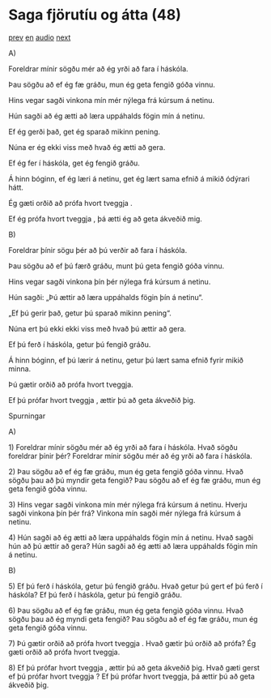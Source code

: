 # Saga fjörutíu og átta (48)

[prev](../is/story_47.md)
[en](../en/story_48.md)
[audio](../audio/story_48.mp3)
[next](../is/story_49.md)

A\)

Foreldrar mínir sögðu mér að ég yrði að fara í háskóla.

Þau sögðu að ef ég fæ gráðu, mun ég geta fengið góða vinnu.

Hins vegar sagði vinkona mín mér nýlega frá kúrsum á netinu.

Hún sagði að ég ætti að læra uppáhalds fögin mín á netinu.

Ef ég gerði það, get ég sparað mikinn pening.

Núna er ég ekki viss með hvað ég ætti að gera.

Ef ég fer í háskóla, get ég fengið gráðu.

Á hinn bóginn, ef ég læri á netinu, get ég lært sama efnið á mikið
ódýrari hátt.

Ég gæti orðið að prófa hvort tveggja .

Ef ég prófa hvort tveggja , þá ætti ég að geta ákveðið mig.

B\)

Foreldrar þínir sögu þér að þú verðir að fara í háskóla.

Þau sögðu að ef þú færð gráðu, munt þú geta fengið góða vinnu.

Hins vegar sagði vinkona þín þér nýlega frá kúrsum á netinu.

Hún sagði: „Þú ættir að læra uppáhalds fögin þín á netinu“.

„Ef þú gerir það, getur þú sparað mikinn pening“.

Núna ert þú ekki ekki viss með hvað þú ættir að gera.

Ef þú ferð í háskóla, getur þú fengið gráðu.

Á hinn bóginn, ef þú lærir á netinu, getur þú lært sama efnið fyrir
mikið minna.

Þú gætir orðið að prófa hvort tveggja.

Ef þú prófar hvort tveggja , ættir þú að geta ákveðið þig.

Spurningar

A\)

1\) Foreldrar mínir sögðu mér að ég yrði að fara í háskóla. Hvað sögðu
foreldrar þínir þér? Foreldrar mínir sögðu mér að ég yrði að fara í
háskóla.

2\) Þau sögðu að ef ég fæ gráðu, mun ég geta fengið góða vinnu. Hvað
sögðu þau að þú myndir geta fengið? Þau sögðu að ef ég fæ gráðu, mun ég
geta fengið góða vinnu.

3\) Hins vegar sagði vinkona mín mér nýlega frá kúrsum á netinu. Hverju
sagði vinkona þín þér frá? Vinkona mín sagði mér nýlega frá kúrsum á
netinu.

4\) Hún sagði að ég ætti að læra uppáhalds fögin mín á netinu. Hvað
sagði hún að þú ættir að gera? Hún sagði að ég ætti að læra uppáhalds
fögin mín á netinu.

B\)

5\) Ef þú ferð í háskóla, getur þú fengið gráðu. Hvað getur þú gert ef
þú ferð í háskóla? Ef þú ferð í háskóla, getur þú fengið gráðu.

6\) Þau sögðu að ef ég fæ gráðu, mun ég geta fengið góða vinnu. Hvað
sögðu þau að ég myndi geta fengið? Þau sögðu að ef ég fæ gráðu, mun ég
geta fengið góða vinnu.

7\) Þú gætir orðið að prófa hvort tveggja . Hvað gætir þú orðið að
prófa? Ég gæti orðið að prófa hvort tveggja.

8\) Ef þú prófar hvort tveggja , ættir þú að geta ákveðið þig. Hvað gæti
gerst ef þú prófar hvort tveggja ? Ef þú prófar hvort tveggja, þá ættir
þú að geta ákveðið þig.
